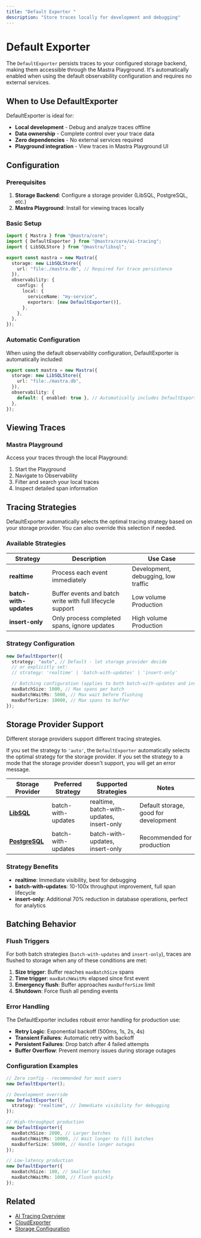 ```yaml
---
title: "Default Exporter "
description: "Store traces locally for development and debugging"
---
```


# Default Exporter

The `DefaultExporter` persists traces to your configured storage backend, making them accessible through the Mastra Playground. It's automatically enabled when using the default observability configuration and requires no external services.

## When to Use DefaultExporter

DefaultExporter is ideal for:

- **Local development** - Debug and analyze traces offline
- **Data ownership** - Complete control over your trace data
- **Zero dependencies** - No external services required
- **Playground integration** - View traces in Mastra Playground UI

## Configuration

### Prerequisites

1. **Storage Backend**: Configure a storage provider (LibSQL, PostgreSQL, etc.)
2. **Mastra Playground**: Install for viewing traces locally

### Basic Setup

```typescript filename="src/mastra/index.ts"
import { Mastra } from "@mastra/core";
import { DefaultExporter } from "@mastra/core/ai-tracing";
import { LibSQLStore } from "@mastra/libsql";

export const mastra = new Mastra({
  storage: new LibSQLStore({
    url: "file:./mastra.db", // Required for trace persistence
  }),
  observability: {
    configs: {
      local: {
        serviceName: "my-service",
        exporters: [new DefaultExporter()],
      },
    },
  },
});
```

### Automatic Configuration

When using the default observability configuration, DefaultExporter is automatically included:

```typescript
export const mastra = new Mastra({
  storage: new LibSQLStore({
    url: "file:./mastra.db",
  }),
  observability: {
    default: { enabled: true }, // Automatically includes DefaultExporter
  },
});
```

## Viewing Traces

### Mastra Playground

Access your traces through the local Playground:

1. Start the Playground
2. Navigate to Observability
3. Filter and search your local traces
4. Inspect detailed span information

## Tracing Strategies

DefaultExporter automatically selects the optimal tracing strategy based on your storage provider. You can also override this selection if needed.

### Available Strategies

| Strategy               | Description                                               | Use Case                            |
| ---------------------- | --------------------------------------------------------- | ----------------------------------- |
| **realtime**           | Process each event immediately                            | Development, debugging, low traffic |
| **batch-with-updates** | Buffer events and batch write with full lifecycle support | Low volume Production               |
| **insert-only**        | Only process completed spans, ignore updates              | High volume Production              |

### Strategy Configuration

```typescript
new DefaultExporter({
  strategy: "auto", // Default - let storage provider decide
  // or explicitly set:
  // strategy: 'realtime' | 'batch-with-updates' | 'insert-only'

  // Batching configuration (applies to both batch-with-updates and insert-only)
  maxBatchSize: 1000, // Max spans per batch
  maxBatchWaitMs: 5000, // Max wait before flushing
  maxBufferSize: 10000, // Max spans to buffer
});
```

## Storage Provider Support

Different storage providers support different tracing strategies.

If you set the strategy to `'auto'`, the `DefaultExporter` automatically selects the optimal strategy for the storage provider. If you set the strategy to a mode that the storage provider doesn't support, you will get an error message.

| Storage Provider                                     | Preferred Strategy | Supported Strategies                      | Notes                                 |
| ---------------------------------------------------- | ------------------ | ----------------------------------------- | ------------------------------------- |
| **[LibSQL](/docs/reference/storage/libsql)**         | batch-with-updates | realtime, batch-with-updates, insert-only | Default storage, good for development |
| **[PostgreSQL](/docs/reference/storage/postgresql)** | batch-with-updates | batch-with-updates, insert-only           | Recommended for production            |

### Strategy Benefits

- **realtime**: Immediate visibility, best for debugging
- **batch-with-updates**: 10-100x throughput improvement, full span lifecycle
- **insert-only**: Additional 70% reduction in database operations, perfect for analytics

## Batching Behavior

### Flush Triggers

For both batch strategies (`batch-with-updates` and `insert-only`), traces are flushed to storage when any of these conditions are met:

1. **Size trigger**: Buffer reaches `maxBatchSize` spans
2. **Time trigger**: `maxBatchWaitMs` elapsed since first event
3. **Emergency flush**: Buffer approaches `maxBufferSize` limit
4. **Shutdown**: Force flush all pending events

### Error Handling

The DefaultExporter includes robust error handling for production use:

- **Retry Logic**: Exponential backoff (500ms, 1s, 2s, 4s)
- **Transient Failures**: Automatic retry with backoff
- **Persistent Failures**: Drop batch after 4 failed attempts
- **Buffer Overflow**: Prevent memory issues during storage outages

### Configuration Examples

```typescript
// Zero config - recommended for most users
new DefaultExporter();

// Development override
new DefaultExporter({
  strategy: "realtime", // Immediate visibility for debugging
});

// High-throughput production
new DefaultExporter({
  maxBatchSize: 2000, // Larger batches
  maxBatchWaitMs: 10000, // Wait longer to fill batches
  maxBufferSize: 50000, // Handle longer outages
});

// Low-latency production
new DefaultExporter({
  maxBatchSize: 100, // Smaller batches
  maxBatchWaitMs: 1000, // Flush quickly
});
```

## Related

- [AI Tracing Overview](/docs/observability/ai-tracing/overview)
- [CloudExporter](/docs/observability/ai-tracing/exporters/cloud)
- [Storage Configuration](/docs/server-db/storage)
